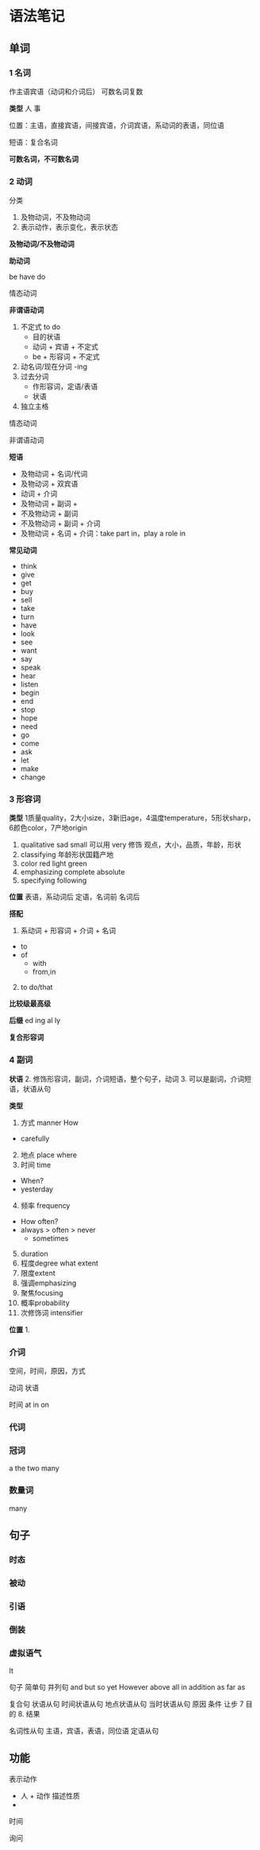 # 语法笔记

## 单词

### 1 名词

作主语宾语（动词和介词后）
可数名词复数

**类型**
人
事

位置：主语，直接宾语，间接宾语，介词宾语，系动词的表语，同位语

短语：复合名词

**可数名词，不可数名词**

### 2 动词

分类
1. 及物动词，不及物动词
2. 表示动作，表示变化，表示状态


   

**及物动词/不及物动词**





**助动词**

be have do

情态动词



**非谓语动词**

1. 不定式 to do
   + 目的状语
   + 动词 + 宾语 + 不定式
   + be + 形容词 + 不定式
2. 动名词/现在分词 -ing
3. 过去分词
   + 作形容词，定语/表语
   + 状语
4. 独立主格


情态动词

非谓语动词

**短语**
+ 及物动词 + 名词/代词
+ 及物动词 + 双宾语
+ 动词 + 介词
+ 及物动词 + 副词 +
+ 不及物动词 + 副词
+ 不及物动词 + 副词 + 介词
+ 及物动词 + 名词 + 介词：take part in，play a role in



**常见动词**
+ think
+ give
+ get
+ buy
+ sell
+ take
+ turn
+ have
+ look
+ see
+ want
+ say
+ speak
+ hear
+ listen
+ begin
+ end
+ stop
+ hope
+ need
+ go
+ come
+ ask
+ let
+ make
+ ​change


### 3 形容词

**类型**
1质量quality，2大小size，3新旧age，4温度temperature，5形状sharp，6颜色color，7产地origin

1. qualitative sad small 可以用 very 修饰
   观点，大小，品质，年龄，形状
2. classifying 
   年龄形状国籍产地
3. color red light green
4. emphasizing complete absolute
5. specifying following


**位置**
表语，系动词后
定语，名词前
名词后

**搭配**
1. 系动词 + 形容词 + 介词 + 名词
+ to
+ of
    + with
    + from,in

2. to do/that


**比较级最高级**

**后缀**
ed ing
al
ly

**复合形容词**

### 4 副词

**状语**
2. 修饰形容词，副词，介词短语，整个句子，动词
3. 可以是副词，介词短语，状语从句


**类型**
1. 方式 manner How
+ carefully
2. 地点 place where
3. 时间 time
+ When?
+ yesterday
4. 频率 frequency
+ How often?
+ always > often > never
    + sometimes
5. duration
6. 程度degree what extent
7. 限度extent
8. 强调emphasizing
9. 聚焦focusing
10. 概率probability
11. 次修饰词 intensifier

**位置**
1. 


### 介词

空间，时间，原因，方式

动词
状语



时间 at in on




### 代词
### 冠词
a
the
two
many


### 数量词

many


## 句子

### 时态

### 被动

### 引语

### 倒装

### 虚拟语气

It

句子
简单句
并列句
 and but so yet However above all in addition as far as

复合句
状语从句
时间状语从句
地点状语从句
当时状语从句
原因
条件
让步
7 目的
8. 结果

名词性从句
主语，宾语，表语，同位语
定语从句


## 功能

表示动作
+ 人 + 动作
  描述性质
+ ​

时间

询问

